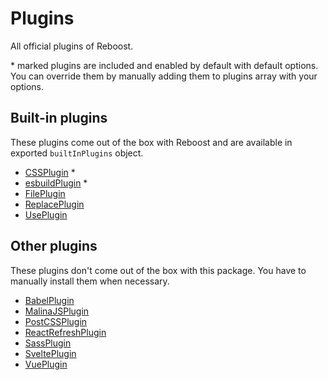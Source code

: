 # Plugins
All official plugins of Reboost.

\* marked plugins are included and enabled by default with default options.
You can override them by manually adding them to plugins array with your options.

## Built-in plugins
These plugins come out of the box with Reboost and
are available in exported `builtInPlugins` object.

- [CSSPlugin](./built-in-plugins/css.md) *
- [esbuildPlugin](./built-in-plugins/esbuild.md) *
- [FilePlugin](./built-in-plugins/file.md)
- [ReplacePlugin](./built-in-plugins/replace.md)
- [UsePlugin](./built-in-plugins/use.md)

## Other plugins
These plugins don't come out of the box with this package.
You have to manually install them when necessary.

- [BabelPlugin](/packages/plugin-babel/README.md)
- [MalinaJSPlugin](/packages/plugin-malinajs/README.md)
- [PostCSSPlugin](/packages/plugin-postcss/README.md)
- [ReactRefreshPlugin](/packages/plugin-react-refresh/README.md)
- [SassPlugin](/packages/plugin-sass/README.md)
- [SveltePlugin](/packages/plugin-svelte/README.md)
- [VuePlugin](/packages/plugin-vue/README.md)
